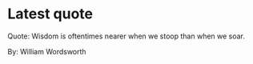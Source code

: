 # Latest quote 

Quote: Wisdom is oftentimes nearer when we stoop than when we soar. 

By: William Wordsworth